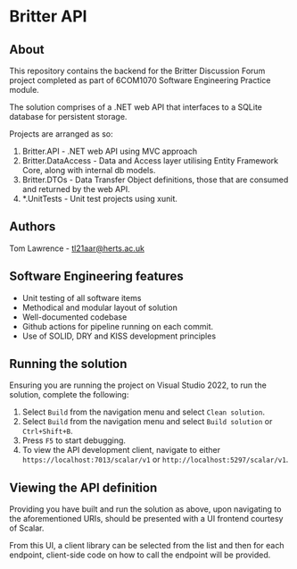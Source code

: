 # Britter API

## About
This repository contains the backend for the Britter Discussion Forum project completed as part of 6COM1070 Software Engineering Practice module.

The solution comprises of a .NET web API that interfaces to a SQLite database for persistent storage.

Projects are arranged as so:

1. Britter.API - .NET web API using MVC approach
2. Britter.DataAccess - Data and Access layer utilising Entity Framework Core, along with internal db models.
4. Britter.DTOs - Data Transfer Object definitions, those that are consumed and returned by the web API.
5. *.UnitTests - Unit test projects using xunit.

## Authors
Tom Lawrence - tl21aar@herts.ac.uk
## Software Engineering features
- Unit testing of all software items
- Methodical and modular layout of solution
- Well-documented codebase
- Github actions for pipeline running on each commit.
- Use of SOLID, DRY and KISS development principles

## Running the solution
Ensuring you are running the project on Visual Studio 2022, to run the solution, complete the following:
1. Select `Build` from the navigation menu and select `Clean solution`.
1. Select `Build` from the navigation menu and select `Build solution` or `Ctrl+Shift+B`.
1. Press `F5` to start debugging.
1. To view the API development client, navigate to either `https://localhost:7013/scalar/v1` or `http://localhost:5297/scalar/v1`.

## Viewing the API definition
Providing you have built and run the solution as above, upon navigating to the aforementioned URIs, should be presented with a UI frontend courtesy of Scalar.

From this UI, a client library can be selected from the list and then for each endpoint, client-side code on how to call the endpoint will be provided.